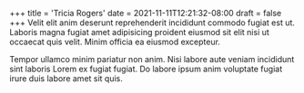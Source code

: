 +++
title = 'Tricia Rogers'
date = 2021-11-11T12:21:32-08:00
draft = false
+++
Velit elit anim deserunt reprehenderit incididunt commodo fugiat est ut. Laboris magna fugiat amet adipisicing proident eiusmod sit elit nisi ut occaecat quis velit. Minim officia ea eiusmod excepteur.

Tempor ullamco minim pariatur non anim. Nisi labore aute veniam incididunt sint laboris Lorem ex fugiat fugiat. Do labore ipsum anim voluptate fugiat irure duis labore amet sit quis.
